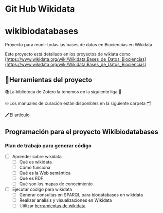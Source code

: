 # Git Hub Wikidata

# wikibiodatabases

Proyecto para reunir todas las bases de datos en Biociencias en Wikidata

Este proyecto está detallado en los proyectos de wikiata  como [https://www.wikidata.org/wiki/Wikidata:Bases_de_Datos_Biociencias](https://www.wikidata.org/wiki/Wikidata:Bases_de_Datos_Biociencias)

## 🧰Herramientas del proyecto

📚La biblioteca de Zotero la tenemos en la siguiente liga 🔗

✏️Los manuales de curación están disponibles en la siguiente carpeta 🗂

🖍El artículo 

## Programación para el proyecto Wikibiodatabases

### Plan de trabajo para generar código

- [ ]  Aprender sobre wikidata
    - [ ]  Qué es wikidata
    - [ ]  Cómo funciona
    - [ ]  Qué es la Web semántica
    - [ ]  Qué es RDF
    - [ ]  Qué son los mapas de conocimiento
- [ ]  Ejecutar código para wikidata
    - [ ]  Generar consultas en SPARQL para biodatabases en wikidata
    - [ ]  Realizar análisis y visualizaciones en Wikidata
    - [ ]  Utilizar [herramientas de wikidata](https://www.wikidata.org/wiki/Wikidata:Tools)
